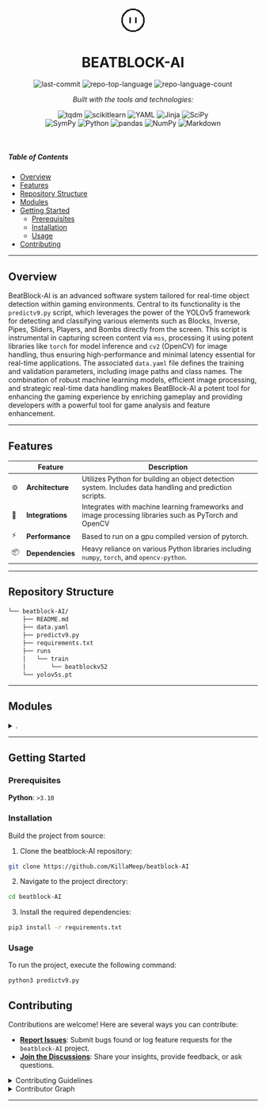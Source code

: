 
<p align="center">
  <img src="beatblock.png" width="10%" alt="BEATBLOCK-AI-logo">
</p>
<p align="center">
    <h1 align="center">BEATBLOCK-AI</h1>
</p>
<p align="center">
	<img src="https://img.shields.io/github/last-commit/KillaMeep/beatblock-AI?style=flat&logo=git&logoColor=white&color=0080ff" alt="last-commit">
	<img src="https://img.shields.io/github/languages/top/KillaMeep/beatblock-AI?style=flat&color=0080ff" alt="repo-top-language">
	<img src="https://img.shields.io/github/languages/count/KillaMeep/beatblock-AI?style=flat&color=0080ff" alt="repo-language-count">
</p>
<p align="center">
		<em>Built with the tools and technologies:</em>
</p>
<p align="center">
	<img src="https://img.shields.io/badge/tqdm-FFC107.svg?style=flat&logo=tqdm&logoColor=black" alt="tqdm">
	<img src="https://img.shields.io/badge/scikitlearn-F7931E.svg?style=flat&logo=scikit-learn&logoColor=white" alt="scikitlearn">
	<img src="https://img.shields.io/badge/YAML-CB171E.svg?style=flat&logo=YAML&logoColor=white" alt="YAML">
	<img src="https://img.shields.io/badge/Jinja-B41717.svg?style=flat&logo=Jinja&logoColor=white" alt="Jinja">
	<img src="https://img.shields.io/badge/SciPy-8CAAE6.svg?style=flat&logo=SciPy&logoColor=white" alt="SciPy">
	<br>
	<img src="https://img.shields.io/badge/SymPy-3B5526.svg?style=flat&logo=SymPy&logoColor=white" alt="SymPy">
	<img src="https://img.shields.io/badge/Python-3776AB.svg?style=flat&logo=Python&logoColor=white" alt="Python">
	<img src="https://img.shields.io/badge/pandas-150458.svg?style=flat&logo=pandas&logoColor=white" alt="pandas">
	<img src="https://img.shields.io/badge/NumPy-013243.svg?style=flat&logo=NumPy&logoColor=white" alt="NumPy">
	<img src="https://img.shields.io/badge/Markdown-000000.svg?style=flat&logo=Markdown&logoColor=white" alt="Markdown">
</p>

<br>

#####  Table of Contents

- [ Overview](#-overview)
- [ Features](#-features)
- [ Repository Structure](#-repository-structure)
- [ Modules](#-modules)
- [ Getting Started](#-getting-started)
    - [ Prerequisites](#-prerequisites)
    - [ Installation](#-installation)
    - [ Usage](#-usage)
- [ Contributing](#-contributing)

---

##  Overview

BeatBlock-AI is an advanced software system tailored for real-time object detection within gaming environments. Central to its functionality is the `predictv9.py` script, which leverages the power of the YOLOv5 framework for detecting and classifying various elements such as Blocks, Inverse, Pipes, Sliders, Players, and Bombs directly from the screen. This script is instrumental in capturing screen content via `mss`, processing it using potent libraries like `torch` for model inference and `cv2` (OpenCV) for image handling, thus ensuring high-performance and minimal latency essential for real-time applications. The associated `data.yaml` file defines the training and validation parameters, including image paths and class names. The combination of robust machine learning models, efficient image processing, and strategic real-time data handling makes BeatBlock-AI a potent tool for enhancing the gaming experience by enriching gameplay and providing developers with a powerful tool for game analysis and feature enhancement.

---

##  Features

|    | Feature            | Description                                                                                      |
|----|--------------------|--------------------------------------------------------------------------------------------------|
| ⚙️  | **Architecture**   | Utilizes Python for building an object detection system. Includes data handling and prediction scripts.  |
| 🔌 | **Integrations**   | Integrates with machine learning frameworks and image processing libraries such as PyTorch and OpenCV  |
| ⚡️ | **Performance**    | Based to run on a gpu compiled version of pytorch. |
| 📦 | **Dependencies**   | Heavy reliance on various Python libraries including `numpy`, `torch`, and `opencv-python`.  |

---
##  Repository Structure
```
└── beatblock-AI/
    ├── README.md
    ├── data.yaml
    ├── predictv9.py
    ├── requirements.txt
    ├── runs
    │   └── train
    │       └── beatblockv52
    └── yolov5s.pt
```

---

##  Modules

<details closed><summary>.</summary>

| File | Summary |
| --- | --- |
| [data.yaml](https://github.com/KillaMeep/beatblock-AI/blob/main/data.yaml) | Defines the training and validation image paths, sets the number of classes to six, and lists specific class names related to objects in BeatBlock AIs target detection system, ensuring the model trains on and recognizes these distinct categories. |
| [predictv9.py](https://github.com/KillaMeep/beatblock-AI/blob/main/predictv9.py) | The `predictv9.py` file is a crucial component of the `beatblock-AI` repository, serving primarily as the prediction and detection module for various game elements within a real-time environment. Utilizing models trained in the repositorys YOLOv5 framework (`yolov5s.pt`), this script is responsible for capturing screen content, processing it to detect objects, and classifying them into predefined categories such as Block, Inverse, Pipe, Slider, Player, and Bomb. The identified objects are visually annotated with distinct colors for easy recognition.Moreover, the inclusion of comprehensive dependencies such as `torch`, `cv2` (OpenCV), `numpy`, and others suggests that the script is intensively utilizing computer vision techniques, machine learning inference, and possibly real-time interaction via the game's window managed by modules like `pygetwindow` and `ctypes`. The usage of `mss` for screen capture indicates the need for high-performance operations, likely to ensure minimal latency in real-time scenarios.The script also sets up a logging framework to facilitate debugging and monitoring of the detection process, thereby aiding in maintaining robust operational visibility during execution. This setup points to a larger architecture focused on real-time AI inference, where rapid processing and accurate detection are critical for effective functioning. Overall, `predictv9.py` is fundamental in bridging the game environment with AI-driven interactions, making it a centerpiece of this AI-integrated gaming framework. |
| [yolov5s.pt](https://github.com/KillaMeep/beatblock-AI/blob/main/yolov5s.pt) | Stores the pre-trained YOLOv5s model, integral for initializing the network with learned features for enhanced object detection capabilities in the BeatBlock AI system, facilitating improved predictability and performance in visual recognition tasks related to the projects scope. |
| [requirements.txt](https://github.com/KillaMeep/beatblock-AI/blob/main/requirements.txt) | The file `requirements.txt` within the `beatblock-AI` repository serves as a crucial component in defining the environment setup necessary for running the software successfully. It lists specific versions of Python packages that the application depends on, ensuring consistency and compatibility across different development and production environments. This file supports the main functionality of the repository, which likely involves AI or machine learning, given the inclusion of a model file (`yolov5s.pt`) and a Python script (`predictv9.py`) designed for predictions.The dependencies specified, such as `boto3` and `botocore`, suggest interactions with AWS services, potentially for managing storage or computation resources. Libraries like `absl-py` and `cloudpickle` indicate usage in a possibly complex data handling and computational context, which aligns with typical requirements for machine learning applications. The presence of `certifi` and `chardet` highlights an emphasis on secure and reliable data exchanges, which is essential for applications dealing with data over networks.Overall, this file ensures that all necessary Python libraries are installed and maintained at correct versions to prevent conflicts and issues during the execution of the AI functionalities provided by the repository. This aligns with the broader architectural role of facilitating machine learning predictions, likely on image data, given the specific mention of a YOLO model (`yolov5s.pt`). |
| [hyp.yaml](https://github.com/KillaMeep/beatblock-AI/blob/main/runs/train/beatblockv52/hyp.yaml) | Defines hyperparameters for training models in the Beatblock-AI project, setting values such as learning rates, momentum, and augmentation specifics crucial for optimizing the performance of the machine learning models utilized for image recognition and analysis. |
| [opt.yaml](https://github.com/KillaMeep/beatblock-AI/blob/main/runs/train/beatblockv52/opt.yaml) | Defines configuration for a YOLOv5-based object detection setup in the `beatblock-AI` project, including paths to model weights, dataset, hyperparameters, and training details like learning rates, epochs, and batch sizes to optimize detection performance on a specified GPU environment. |
| [best.pt](https://github.com/KillaMeep/beatblock-AI/blob/main/runs/train/beatblockv52/weights/best.pt) | Houses the trained model weights optimized during the training phase, pivotal for the Beatblock-AIs capability to accurately predict or classify data, directly influencing the performance and accuracy of the predictions generated by predictv9.py in real-world applications. |
| [last.pt](https://github.com/KillaMeep/beatblock-AI/blob/main/runs/train/beatblockv52/weights/last.pt) | Stores the final trained model weights for the Beatblock-AI project, essential for deploying the AIs capabilities in real-world applications. These weights represent the culmination of training processes, optimizing the performance of image recognition tasks specified in the projects architecture. |

</details>

---

##  Getting Started

###  Prerequisites

**Python**: `>3.10`

###  Installation

Build the project from source:

1. Clone the beatblock-AI repository:
```sh
git clone https://github.com/KillaMeep/beatblock-AI
```

2. Navigate to the project directory:
```sh
cd beatblock-AI
```

3. Install the required dependencies:
```sh
pip3 install -r requirements.txt
```

###  Usage

To run the project, execute the following command:

```sh
python3 predictv9.py
```







##  Contributing

Contributions are welcome! Here are several ways you can contribute:

- **[Report Issues](https://github.com/KillaMeep/beatblock-AI/issues)**: Submit bugs found or log feature requests for the `beatblock-AI` project.
- **[Join the Discussions](https://github.com/KillaMeep/beatblock-AI/discussions)**: Share your insights, provide feedback, or ask questions.

<details closed>
<summary>Contributing Guidelines</summary>

1. **Fork the Repository**: Start by forking the project repository to your github account.
2. **Clone Locally**: Clone the forked repository to your local machine using a git client.
   ```sh
   git clone https://github.com/KillaMeep/beatblock-AI
   ```
3. **Create a New Branch**: Always work on a new branch, giving it a descriptive name.
   ```sh
   git checkout -b new-feature-x
   ```
4. **Make Your Changes**: Develop and test your changes locally.
5. **Commit Your Changes**: Commit with a clear message describing your updates.
   ```sh
   git commit -m 'Implemented new feature x.'
   ```
6. **Push to github**: Push the changes to your forked repository.
   ```sh
   git push origin new-feature-x
   ```
7. **Submit a Pull Request**: Create a PR against the original project repository. Clearly describe the changes and their motivations.
8. **Review**: Once your PR is reviewed and approved, it will be merged into the main branch. Congratulations on your contribution!
</details>

<details closed>
<summary>Contributor Graph</summary>
<br>
<p align="left">
   <a href="https://github.com{/KillaMeep/beatblock-AI/}graphs/contributors">
      <img src="https://contrib.rocks/image?repo=KillaMeep/beatblock-AI">
   </a>
</p>
</details>

---

